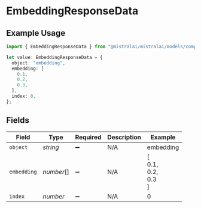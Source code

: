 # EmbeddingResponseData

## Example Usage

```typescript
import { EmbeddingResponseData } from "@mistralai/mistralai/models/components";

let value: EmbeddingResponseData = {
  object: "embedding",
  embedding: [
    0.1,
    0.2,
    0.3,
  ],
  index: 0,
};
```

## Fields

| Field              | Type               | Required           | Description        | Example            |
| ------------------ | ------------------ | ------------------ | ------------------ | ------------------ |
| `object`           | *string*           | :heavy_minus_sign: | N/A                | embedding          |
| `embedding`        | *number*[]         | :heavy_minus_sign: | N/A                | [<br/>0.1,<br/>0.2,<br/>0.3<br/>] |
| `index`            | *number*           | :heavy_minus_sign: | N/A                | 0                  |
